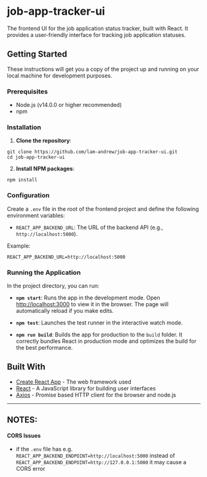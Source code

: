 # job-app-tracker-ui

The frontend UI for the job application status tracker, built with React. It provides a user-friendly interface for tracking job application statuses.

## Getting Started

These instructions will get you a copy of the project up and running on your local machine for development purposes.

### Prerequisites

- Node.js (v14.0.0 or higher recommended)
- npm

### Installation

1. **Clone the repository**:

```
git clone https://github.com/lam-andrew/job-app-tracker-ui.git
cd job-app-tracker-ui
```

2. **Install NPM packages**:

```
npm install
```

### Configuration

Create a `.env` file in the root of the frontend project and define the following environment variables:

- `REACT_APP_BACKEND_URL`: The URL of the backend API (e.g., `http://localhost:5000`).

Example:

```
REACT_APP_BACKEND_URL=http://localhost:5000
```

### Running the Application

In the project directory, you can run:

- **`npm start`**: Runs the app in the development mode. Open [http://localhost:3000](http://localhost:3000) to view it in the browser. The page will automatically reload if you make edits.

- **`npm test`**: Launches the test runner in the interactive watch mode.

- **`npm run build`**: Builds the app for production to the `build` folder. It correctly bundles React in production mode and optimizes the build for the best performance.

## Built With

- [Create React App](https://github.com/facebook/create-react-app) - The web framework used
- [React](https://reactjs.org/) - A JavaScript library for building user interfaces
- [Axios](https://github.com/axios/axios) - Promise based HTTP client for the browser and node.js

---

## NOTES:
#### CORS Issues
- if the `.env` file has e.g. `REACT_APP_BACKEND_ENDPOINT=http://localhost:5000` instead of `REACT_APP_BACKEND_ENDPOINT=http://127.0.0.1:5000` it may cause a CORS error